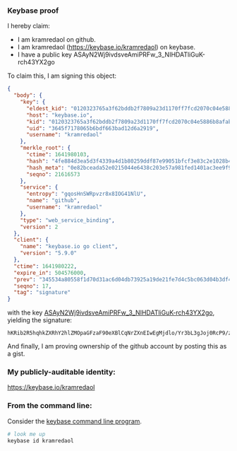 ### Keybase proof

I hereby claim:

  * I am kramredaol on github.
  * I am kramredaol (https://keybase.io/kramredaol) on keybase.
  * I have a public key ASAyN2Wj9ivdsveAmiPRFw_3_NIHDATliGuK-rch43YX2go

To claim this, I am signing this object:

```json
{
  "body": {
    "key": {
      "eldest_kid": "0120323765a3f62bddb2f7809a23d1170ff7fcd2070c04e5886b8afab721e37617da0a",
      "host": "keybase.io",
      "kid": "0120323765a3f62bddb2f7809a23d1170ff7fcd2070c04e5886b8afab721e37617da0a",
      "uid": "3645f7178065b6bdf663bad12d6a2919",
      "username": "kramredaol"
    },
    "merkle_root": {
      "ctime": 1641980103,
      "hash": "4fe884d3ea5d3f4339a4d1b80259ddf87e99051bfcf3e83c2e1028b43ce13ff999550f92624df54b9a7d5c45be76b4386d7b23f4bc598fcc2bfc5c5094d8a142",
      "hash_meta": "0e82bceada52e0215044e6438c203e57a981fed1401ac3ee9f9490281ee4ebe8",
      "seqno": 21616573
    },
    "service": {
      "entropy": "gqosHnSWRpvzr8x8IOG41NlU",
      "name": "github",
      "username": "kramredaol"
    },
    "type": "web_service_binding",
    "version": 2
  },
  "client": {
    "name": "keybase.io go client",
    "version": "5.9.0"
  },
  "ctime": 1641980222,
  "expire_in": 504576000,
  "prev": "345534a80558f1d70d31ac6d04db73925a19de21fe7d4c5bc063d04b3df45271",
  "seqno": 17,
  "tag": "signature"
}
```

with the key [ASAyN2Wj9ivdsveAmiPRFw_3_NIHDATliGuK-rch43YX2go](https://keybase.io/kramredaol), yielding the signature:

```
hKRib2R5hqhkZXRhY2hlZMOpaGFzaF90eXBlCqNrZXnEIwEgMjdlo/Yr3bL3gJoj0RcP9/zSBwwE5Yhrivq3IeN2F9oKp3BheWxvYWTESpcCEcQgNFU0qAVY8dcNMaxtBNtzkloZ3iH+fUxbwGPQSz30UnHEINojkuKlYBSJk8HqyWquI3+HTtnDWqFTcI0iwkNJvEIVAgHCo3NpZ8RACyxnUXNbfj17W4E8fwt0SarvUo33uv6u5jNEjqidm4mGKaH+VlDu4pA811aUK1CdMUfwxRRXQ+Qj+8FF/lflCqhzaWdfdHlwZSCkaGFzaIKkdHlwZQildmFsdWXEIGJk/tweKsM+Mdzf/Nl2MnRU/mMa+Q+mna8hLrI11B9Fo3RhZ80CAqd2ZXJzaW9uAQ==

```

And finally, I am proving ownership of the github account by posting this as a gist.

### My publicly-auditable identity:

https://keybase.io/kramredaol

### From the command line:

Consider the [keybase command line program](https://keybase.io/download).

```bash
# look me up
keybase id kramredaol
```
